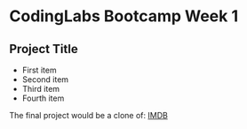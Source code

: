 # CodingLabs Bootcamp Week 1
## Project Title

- First item
- Second item
- Third item
- Fourth item

The final project would be a clone of: [IMDB](https://www.imdb.com/)